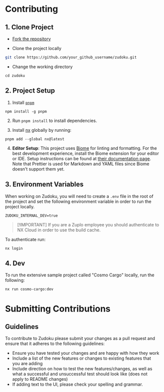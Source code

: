 # Contributing

## 1. Clone Project

- [Fork the repository](https://github.com/zuplo/zudoku/fork)

- Clone the project locally

```bash
git clone https://github.com/your_github_username/zudoku.git
```

- Change the working directory

```
cd zudoku
```

## 2. Project Setup

1. Install [`pnpm`](https://pnpm.io/installation)

```
npm install -g pnpm
```

2. Run `pnpm install` to install dependencies.

3. Install [nx](https://nx.dev/) globally by running:

```
pnpm add --global nx@latest
```

4. **Editor Setup**: This project uses [Biome](https://biomejs.dev/) for linting and formatting. For the best development experience, install the Biome extension for your editor or IDE. Setup instructions can be found at [their documentation page](https://biomejs.dev/guides/editors/first-party-extensions/). Note that Prettier is used for Markdown and YAML files since Biome doesn't support them yet.

## 3. Environment Variables

When working on Zudoku, you will need to create a `.env` file in the root of the project and set the following environment variable in order to run the project locally.

```
ZUDOKU_INTERNAL_DEV=true
```

> [!IMPORTANT] If you are a Zuplo employee you should authenticate to NX Cloud in order to use the build cache.

To authenticate run:

```
nx login
```

## 4. Dev

To run the extensive sample project called "Cosmo Cargo" locally, run the following:

```
nx run cosmo-cargo:dev
```

# Submitting Contributions

## Guidelines

To contribute to Zudoku please submit your changes as a pull request and ensure that it adheres to the following guidelines:

- Ensure you have tested your changes and are happy with how they work
- Include a list of the new features or changes to existing features that you are adding
- Include direction on how to test the new features/changes, as well as what a successful and unsuccessful test should look like (does not apply to README changes)
- If adding text to the UI, please check your spelling and grammar.
